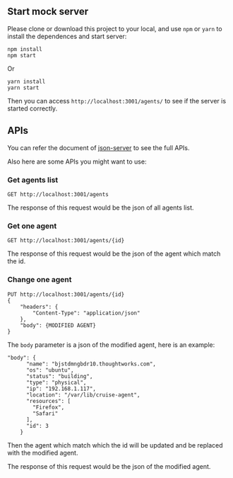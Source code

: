 ## Start mock server

Please clone or download this project to your local, and use `npm` or `yarn` to install the dependences and start server:

```
npm install
npm start
```

Or

```
yarn install
yarn start
```

Then you can access `http://localhost:3001/agents/` to see if the server is started correctly.

## APIs

You can refer the document of [json-server](https://github.com/typicode/json-server) to see the full APIs. 

Also here are some APIs you might want to use:

### Get agents list

```
GET http://localhost:3001/agents
```

The response of this request would be the json of all agents list.

### Get one agent

```
GET http://localhost:3001/agents/{id}
```

The response of this request would be the json of the agent which match the id.

### Change one agent

```
PUT http://localhost:3001/agents/{id}
{
    "headers": {
        "Content-Type": "application/json"
    },
    "body": {MODIFIED AGENT}
}
```

The `body` parameter is a json of the modified agent, here is an example:

```
"body": {
      "name": "bjstdmngbdr10.thoughtworks.com",
      "os": "ubuntu",
      "status": "building",
      "type": "physical",
      "ip": "192.168.1.117",
      "location": "/var/lib/cruise-agent",
      "resources": [
        "Firefox",
        "Safari"
      ],
      "id": 3
    }
```

Then the agent which match which the id will be updated and be replaced with the modified agent. 

The response of this request would be the json of the modified agent.